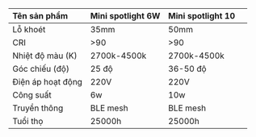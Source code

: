 ﻿|**Tên sản phẩm**|**Mini spotlight 6W**|**Mini spotlight 10**||
| :- | :- | :- | :- |
|Lỗ khoét|35mm|50mm||
|CRI|>90|>90||
|Nhiệt độ màu (K)|2700k-4500k|2700k-4500k||
|Góc chiếu (độ)|25 độ|36-50 độ||
|Điện áp hoạt động|220V|220V||
|Công suất|6w|10w||
|Truyền thông|BLE mesh|BLE mesh||
|Tuổi thọ|25000h|25000h||

